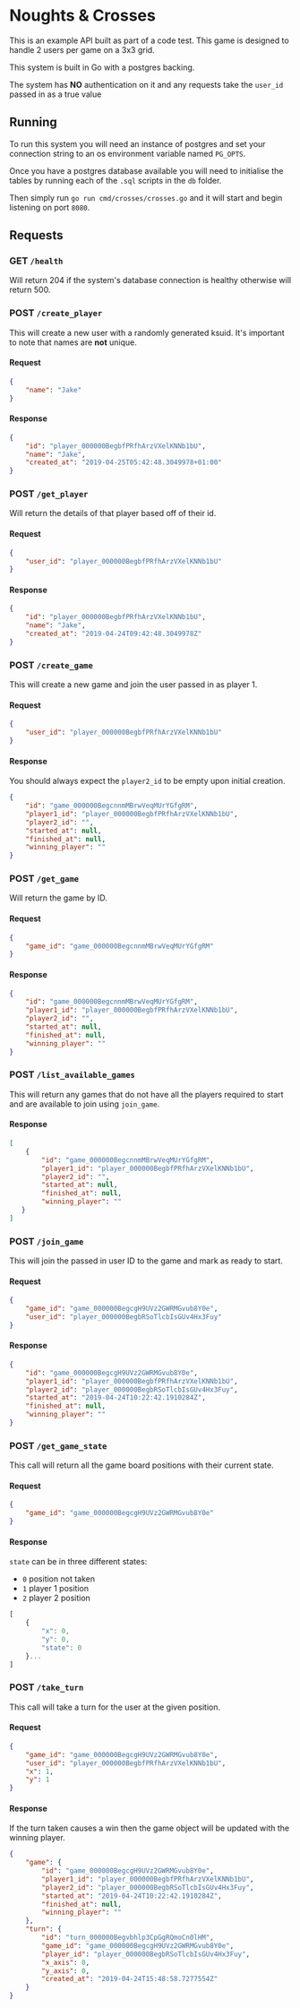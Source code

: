 # Noughts & Crosses

This is an example API built as part of a code test.
This game is designed to handle 2 users per game on a 3x3 grid.

This system is built in Go with a postgres backing.

The system has **NO** authentication on it and any requests take the `user_id` passed in as a true value

## Running

To run this system you will need an instance of postgres and set your connection string to an os environment variable named `PG_OPTS`.

Once you have a postgres database available you will need to initialise the tables by running each of the `.sql` scripts in the `db` folder.

Then simply run `go run cmd/crosses/crosses.go` and it will start and begin listening on port `8080`.

## Requests

### GET `/health`

Will return 204 if the system's database connection is healthy otherwise will return 500.

### POST `/create_player`

This will create a new user with a randomly generated ksuid. It's important to note that names are **not** unique.

#### Request

```json
{
    "name": "Jake"
}
```

#### Response

```json
{
    "id": "player_000000BegbfPRfhArzVXelKNNb1bU",
    "name": "Jake",
    "created_at": "2019-04-25T05:42:48.3049978+01:00"
}
```

### POST `/get_player`

Will return the details of that player based off of their id.

#### Request

```json
{
    "user_id": "player_000000BegbfPRfhArzVXelKNNb1bU"
}
```

#### Response

```json
{
    "id": "player_000000BegbfPRfhArzVXelKNNb1bU",
    "name": "Jake",
    "created_at": "2019-04-24T09:42:48.3049978Z"
}
```

### POST `/create_game`

This will create a new game and join the user passed in as player 1.

#### Request

```json
{
    "user_id": "player_000000BegbfPRfhArzVXelKNNb1bU"
}
```

#### Response

You should always expect the `player2_id` to be empty upon initial creation.

```json
{
    "id": "game_000000BegcnnmMBrwVeqMUrYGfgRM",
    "player1_id": "player_000000BegbfPRfhArzVXelKNNb1bU",
    "player2_id": "",
    "started_at": null,
    "finished_at": null,
    "winning_player": ""
}
```

### POST `/get_game`

Will return the game by ID.

#### Request

```json
{
    "game_id": "game_000000BegcnnmMBrwVeqMUrYGfgRM"
}
```

#### Response

```json
{
    "id": "game_000000BegcnnmMBrwVeqMUrYGfgRM",
    "player1_id": "player_000000BegbfPRfhArzVXelKNNb1bU",
    "player2_id": "",
    "started_at": null,
    "finished_at": null,
    "winning_player": ""
}
```

### POST `/list_available_games`

This will return any games that do not have all the players required to start and are available to join using `join_game`.

#### Response

```json
[
    {
        "id": "game_000000BegcnnmMBrwVeqMUrYGfgRM",
        "player1_id": "player_000000BegbfPRfhArzVXelKNNb1bU",
        "player2_id": "",
        "started_at": null,
        "finished_at": null,
        "winning_player": ""
   }
]
```

### POST `/join_game`

This will join the passed in user ID to the game and mark as ready to start.

#### Request

```json
{
	"game_id": "game_000000BegcgH9UVz2GWRMGvub8Y0e",
	"user_id": "player_000000BegbRSoTlcbIsGUv4Hx3Fuy"
}
```

#### Response

```json
{
    "id": "game_000000BegcgH9UVz2GWRMGvub8Y0e",
    "player1_id": "player_000000BegbfPRfhArzVXelKNNb1bU",
    "player2_id": "player_000000BegbRSoTlcbIsGUv4Hx3Fuy",
    "started_at": "2019-04-24T10:22:42.1910284Z",
    "finished_at": null,
    "winning_player": ""
}
```

### POST `/get_game_state`

This call will return all the game board positions with their current state.

#### Request

```json
{
    "game_id": "game_000000BegcgH9UVz2GWRMGvub8Y0e"
}
```

#### Response

`state` can be in three different states:

- `0` position not taken
- `1` player 1 position
- `2` player 2 position

```js
[
    {
        "x": 0,
        "y": 0,
        "state": 0
    }...
]
```

### POST `/take_turn`

This call will take a turn for the user at the given position.

#### Request

```json
{
    "game_id": "game_000000BegcgH9UVz2GWRMGvub8Y0e",
    "user_id": "player_000000BegbfPRfhArzVXelKNNb1bU",
    "x": 1,
    "y": 1
}
```

#### Response

If the turn taken causes a win then the game object will be updated with the winning player.

```json
{
    "game": {
        "id": "game_000000BegcgH9UVz2GWRMGvub8Y0e",
        "player1_id": "player_000000BegbfPRfhArzVXelKNNb1bU",
        "player2_id": "player_000000BegbRSoTlcbIsGUv4Hx3Fuy",
        "started_at": "2019-04-24T10:22:42.1910284Z",
        "finished_at": null,
        "winning_player": ""
    },
    "turn": {
        "id": "turn_000000Begvbhlp3CpGgRQmoCn0lHM",
        "game_id": "game_000000BegcgH9UVz2GWRMGvub8Y0e",
        "player_id": "player_000000BegbRSoTlcbIsGUv4Hx3Fuy",
        "x_axis": 0,
        "y_axis": 0,
        "created_at": "2019-04-24T15:48:58.7277554Z"
    }
}
```
